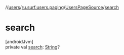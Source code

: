 //[users](../../../index.md)/[ru.surf.users.paging](../index.md)/[UsersPageSource](index.md)/[search](search.md)

# search

[androidJvm]\
private val [search](search.md): [String](https://kotlinlang.org/api/latest/jvm/stdlib/kotlin/-string/index.html)?
